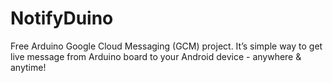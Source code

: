 # NotifyDuino
Free Arduino Google Cloud Messaging (GCM) project. It’s simple way to get live message from Arduino board to your Android device - anywhere &amp; anytime!
